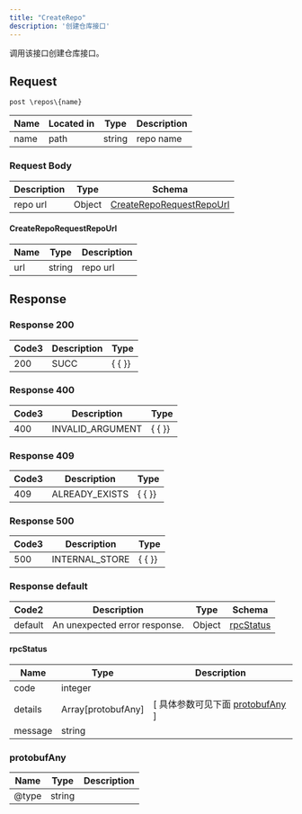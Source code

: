 ```yaml
---
title: "CreateRepo"
description: '创建仓库接口'
---
```

调用该接口创建仓库接口。

## Request

```
post \repos\{name}
```

| Name | Located in | Type | Description | 
| ---- | ---------- | ----------- | ----------- | 
| name | path | string | repo name |  

### Request Body 
| Description | Type | Schema |
| ----------- | ------ | ------ |
| repo url | Object | [CreateRepoRequestRepoUrl](#CreateRepoRequestRepoUrl) |

#### CreateRepoRequestRepoUrl

| Name | Type | Description | 
| ---- | ---- | ----------- |     
| url | string | repo url |   



## Response

### Response  200
| Code3 | Description | Type | 
| ---- | ----------- | ------ | 
| 200 | SUCC | {   { }} |

### Response  400
| Code3 | Description | Type | 
| ---- | ----------- | ------ | 
| 400 | INVALID_ARGUMENT | {   { }} |

### Response  409
| Code3 | Description | Type | 
| ---- | ----------- | ------ | 
| 409 | ALREADY_EXISTS | {   { }} |

### Response  500
| Code3 | Description | Type | 
| ---- | ----------- | ------ | 
| 500 | INTERNAL_STORE | {   { }} |

### Response  default 
| Code2 | Description | Type | Schema |
| ---- | ----------- | ------ | ------ |
| default | An unexpected error response. | Object | [rpcStatus](#rpcStatus) |

#### rpcStatus

| Name | Type | Description | 
| ---- | ---- | ----------- |     
| code | integer |  |          
| details | Array[protobufAny] |  [ 具体参数可见下面 [protobufAny](#protobufAny) ] |       
| message | string |  |   

### protobufAny
| Name | Type | Description | 
| ---- | ---- | ----------- |     
| @type | string |  |   



